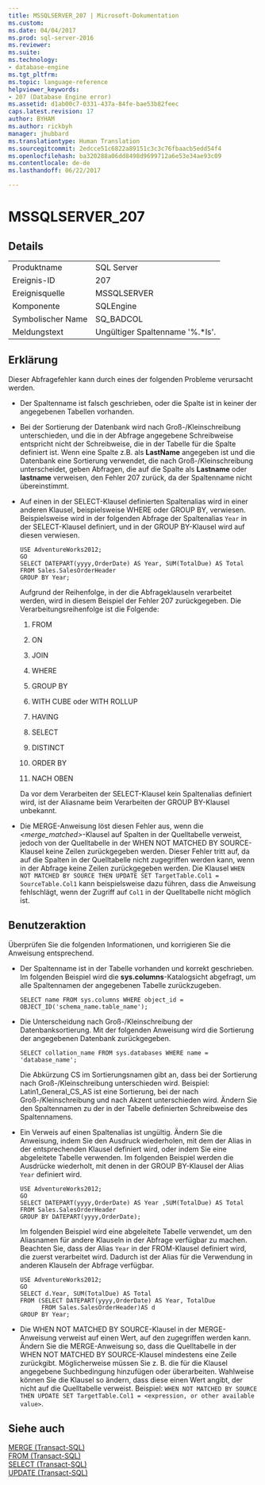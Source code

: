 ```yaml
---
title: MSSQLSERVER_207 | Microsoft-Dokumentation
ms.custom: 
ms.date: 04/04/2017
ms.prod: sql-server-2016
ms.reviewer: 
ms.suite: 
ms.technology:
- database-engine
ms.tgt_pltfrm: 
ms.topic: language-reference
helpviewer_keywords:
- 207 (Database Engine error)
ms.assetid: d1ab00c7-0331-437a-84fe-bae53b82feec
caps.latest.revision: 17
author: BYHAM
ms.author: rickbyh
manager: jhubbard
ms.translationtype: Human Translation
ms.sourcegitcommit: 2edcce51c6822a89151c3c3c76fbaacb5edd54f4
ms.openlocfilehash: ba320288a06dd8498d9699712a6e53e34ae93c09
ms.contentlocale: de-de
ms.lasthandoff: 06/22/2017

---
```

# <a name="mssqlserver207"></a>MSSQLSERVER_207
  
## <a name="details"></a>Details  
  
|||  
|-|-|  
|Produktname|SQL Server|  
|Ereignis-ID|207|  
|Ereignisquelle|MSSQLSERVER|  
|Komponente|SQLEngine|  
|Symbolischer Name|SQ_BADCOL|  
|Meldungstext|Ungültiger Spaltenname '%.*ls'.|  
  
## <a name="explanation"></a>Erklärung  
Dieser Abfragefehler kann durch eines der folgenden Probleme verursacht werden.  
  
-   Der Spaltenname ist falsch geschrieben, oder die Spalte ist in keiner der angegebenen Tabellen vorhanden.  
  
-   Bei der Sortierung der Datenbank wird nach Groß-/Kleinschreibung unterschieden, und die in der Abfrage angegebene Schreibweise entspricht nicht der Schreibweise, die in der Tabelle für die Spalte definiert ist. Wenn eine Spalte z.B. als **LastName** angegeben ist und die Datenbank eine Sortierung verwendet, die nach Groß-/Kleinschreibung unterscheidet, geben Abfragen, die auf die Spalte als **Lastname** oder **lastname** verweisen, den Fehler 207 zurück, da der Spaltenname nicht übereinstimmt.  
  
-   Auf einen in der SELECT-Klausel definierten Spaltenalias wird in einer anderen Klausel, beispielsweise WHERE oder GROUP BY, verwiesen. Beispielsweise wird in der folgenden Abfrage der Spaltenalias `Year` in der SELECT-Klausel definiert, und in der GROUP BY-Klausel wird auf diesen verwiesen.  
  
    ```  
    USE AdventureWorks2012;  
    GO  
    SELECT DATEPART(yyyy,OrderDate) AS Year, SUM(TotalDue) AS Total  
    FROM Sales.SalesOrderHeader  
    GROUP BY Year;  
    ```  
  
    Aufgrund der Reihenfolge, in der die Abfrageklauseln verarbeitet werden, wird in diesem Beispiel der Fehler 207 zurückgegeben. Die Verarbeitungsreihenfolge ist die Folgende:  
  
    1.  FROM  
  
    2.  ON  
  
    3.  JOIN  
  
    4.  WHERE  
  
    5.  GROUP BY  
  
    6.  WITH CUBE oder WITH ROLLUP  
  
    7.  HAVING  
  
    8.  SELECT  
  
    9. DISTINCT  
  
    10. ORDER BY  
  
    11. NACH OBEN  
  
    Da vor dem Verarbeiten der SELECT-Klausel kein Spaltenalias definiert wird, ist der Aliasname beim Verarbeiten der GROUP BY-Klausel unbekannt.  
  
-   Die MERGE-Anweisung löst diesen Fehler aus, wenn die *<merge_matched>*-Klausel auf Spalten in der Quelltabelle verweist, jedoch von der Quelltabelle in der WHEN NOT MATCHED BY SOURCE-Klausel keine Zeilen zurückgegeben werden. Dieser Fehler tritt auf, da auf die Spalten in der Quelltabelle nicht zugegriffen werden kann, wenn in der Abfrage keine Zeilen zurückgegeben werden. Die Klausel `WHEN NOT MATCHED BY SOURCE THEN UPDATE SET TargetTable.Col1 = SourceTable.Col1` kann beispielsweise dazu führen, dass die Anweisung fehlschlägt, wenn der Zugriff auf `Col1` in der Quelltabelle nicht möglich ist.  
  
## <a name="user-action"></a>Benutzeraktion  
Überprüfen Sie die folgenden Informationen, und korrigieren Sie die Anweisung entsprechend.  
  
-   Der Spaltenname ist in der Tabelle vorhanden und korrekt geschrieben. Im folgenden Beispiel wird die **sys.columns**-Katalogsicht abgefragt, um alle Spaltennamen der angegebenen Tabelle zurückzugeben.  
  
    ```  
    SELECT name FROM sys.columns WHERE object_id = OBJECT_ID('schema_name.table_name');  
    ```  
  
-   Die Unterscheidung nach Groß-/Kleinschreibung der Datenbanksortierung. Mit der folgenden Anweisung wird die Sortierung der angegebenen Datenbank zurückgegeben.  
  
    ```  
    SELECT collation_name FROM sys.databases WHERE name = 'database_name';  
    ```  
  
    Die Abkürzung CS im Sortierungsnamen gibt an, dass bei der Sortierung nach Groß-/Kleinschreibung unterschieden wird. Beispiel: Latin1_General_CS_AS ist eine Sortierung, bei der nach Groß-/Kleinschreibung und nach Akzent unterschieden wird. Ändern Sie den Spaltennamen zu der in der Tabelle definierten Schreibweise des Spaltennamens.  
  
-   Ein Verweis auf einen Spaltenalias ist ungültig. Ändern Sie die Anweisung, indem Sie den Ausdruck wiederholen, mit dem der Alias in der entsprechenden Klausel definiert wird, oder indem Sie eine abgeleitete Tabelle verwenden. Im folgenden Beispiel werden die Ausdrücke wiederholt, mit denen in der GROUP BY-Klausel der Alias `Year` definiert wird.  
  
    ```  
    USE AdventureWorks2012;  
    GO  
    SELECT DATEPART(yyyy,OrderDate) AS Year ,SUM(TotalDue) AS Total  
    FROM Sales.SalesOrderHeader  
    GROUP BY DATEPART(yyyy,OrderDate);  
    ```  
  
    Im folgenden Beispiel wird eine abgeleitete Tabelle verwendet, um den Aliasnamen für andere Klauseln in der Abfrage verfügbar zu machen. Beachten Sie, dass der Alias `Year` in der FROM-Klausel definiert wird, die zuerst verarbeitet wird. Dadurch ist der Alias für die Verwendung in anderen Klauseln der Abfrage verfügbar.  
  
    ```  
    USE AdventureWorks2012;  
    GO  
    SELECT d.Year, SUM(TotalDue) AS Total  
    FROM (SELECT DATEPART(yyyy,OrderDate) AS Year, TotalDue  
          FROM Sales.SalesOrderHeader)AS d  
    GROUP BY Year;  
    ```  
  
-   Die WHEN NOT MATCHED BY SOURCE-Klausel in der MERGE-Anweisung verweist auf einen Wert, auf den zugegriffen werden kann. Ändern Sie die MERGE-Anweisung so, dass die Quelltabelle in der WHEN NOT MATCHED BY SOURCE-Klausel mindestens eine Zeile zurückgibt. Möglicherweise müssen Sie z. B. die für die Klausel angegebene Suchbedingung hinzufügen oder überarbeiten. Wahlweise können Sie die Klausel so ändern, dass diese einen Wert angibt, der nicht auf die Quelltabelle verweist. Beispiel: `WHEN NOT MATCHED BY SOURCE THEN UPDATE SET TargetTable.Col1 = <expression, or other available value>`.  
  
## <a name="see-also"></a>Siehe auch  
[MERGE &#40;Transact-SQL&#41;](~/t-sql/statements/merge-transact-sql.md)  
[FROM &#40;Transact-SQL&#41;](~/t-sql/queries/from-transact-sql.md)  
[SELECT &#40;Transact-SQL&#41;](~/t-sql/queries/select-transact-sql.md)  
[UPDATE &#40;Transact-SQL&#41;](~/t-sql/queries/update-transact-sql.md)  
  

